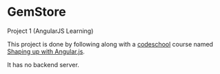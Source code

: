# GemStore
Project 1 (AngularJS Learning)

This project is done by following along with a [codeschool](https://www.codeschool.com/) course named [Shaping up with Angular.js](https://www.codeschool.com/courses/shaping-up-with-angular-js).<br>

It has no backend server.
